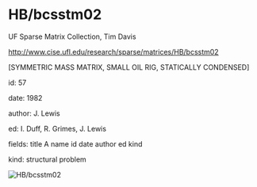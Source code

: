 # HB/bcsstm02

 UF Sparse Matrix Collection, Tim Davis

 http://www.cise.ufl.edu/research/sparse/matrices/HB/bcsstm02

 [SYMMETRIC MASS MATRIX, SMALL OIL RIG, STATICALLY CONDENSED]

 id: 57

 date: 1982

 author: J. Lewis

 ed: I. Duff, R. Grimes, J. Lewis

 fields: title A name id date author ed kind

 kind: structural problem

![HB/bcsstm02](http://www2.research.att.com/~yifanhu/GALLERY/GRAPHS/GIF_SMALL/HB@bcsstm02.gif)